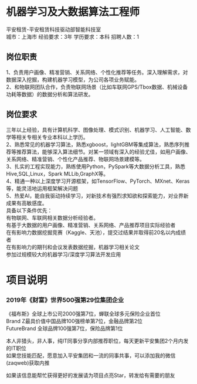 # 机器学习及大数据算法工程师
平安租赁-平安租赁科技驱动部智能科技室  
城市：上海市 经验要求：3年 学历要求：本科  招聘人数：1

## 岗位职责
1、负责用户画像、精准营销、关系网络、个性化推荐等任务。深入理解需求，对数据深入挖掘，构建机器学习模型，为公司各项业务赋能。   
2、和物联网团队合作，负责物联网场景（比如车联网GPS/Tbox数据、机械设备功耗等数据）的数据分析和算法研发。

## 岗位要求
三年以上经验，具有计算机科学、图像处理、模式识别、机器学习、人工智能、数学等相关专相关专业本科以上学历。   
2、熟悉常见的机器学习算法，熟悉xgboost，lightGBM等集成算法，熟悉序列推荐等推荐算法，能够深入算法细节。对某一领域有深入的经验尤佳，如用户画像、关系网络、精准营销、个性化产品推荐、物联网场景建模等。   
3、扎实的工程实现能力，熟练使用Python，PySpark等大数据分析工具，熟悉Hive,SQL,Linux，Spark MLLib,GraphX等。   
4、精通一种以上深度学习开源框架，如TensorFlow、PyTorch、MXnet、Keras等，能灵活地运用框架解决问题   
5、热爱AI，能自我驱动持续学习，对新技术有强烈求知欲和探索能力，对业界新成果有高敏感度。   
具备以下条件优先：   
有物联网、车联网相关数据分析经验者。   
有基于大数据的用户画像、精准营销、关系网络、产品推荐项目实际经验者   
在有影响力数据挖掘竞赛（Kaggle、天池），提交过结果并取得前20名以内成绩者   
在有影响力的期刊和会议发表数据挖掘，机器学习相关论文   
参加过规模较大的机器学习/深度学习算法开发应用

# 项目说明

### 2019年《财富》世界500强第29位集团企业
《福布斯》全球上市公司2000强第7位，蝉联全球多元保险企业首位  
Brand Z最具价值中国品牌100强榜单第7位，金融品牌第2位  
FutureBrand 全球品牌100强第7位，保险品牌第1位

本人非猎头，非人事，纯IT同事分享内部推荐职位，每天更新平安集团2个月内发的IT职位  
如果您技能匹配，愿意加入平安集团和一流的同事共事，可以添加我的微信(zaqweb)获取内推 

如果该信息能帮忙获得更好的发展请为项目点亮Star，转发给有需要的朋友





